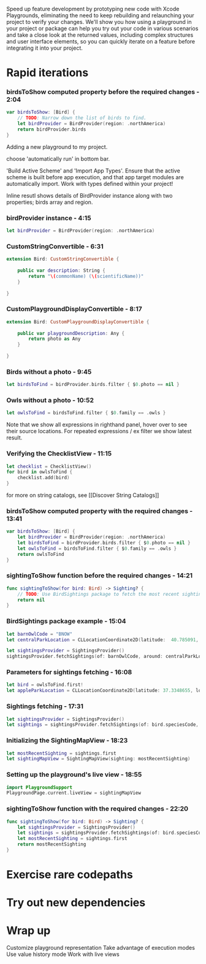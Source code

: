 Speed up feature development by prototyping new code with Xcode Playgrounds, eliminating the need to keep rebuilding and relaunching your project to verify your changes. We'll show you how using a playground in your project or package can help you try out your code in various scenarios and take a close look at the returned values, including complex structures and user interface elements, so you can quickly iterate on a feature before integrating it into your project.

# Rapid iterations

### birdsToShow computed property before the required changes - 2:04
```swift
var birdsToShow: [Bird] {
    // TODO: Narrow down the list of birds to find.
    let birdProvider = BirdProvider(region: .northAmerica)
    return birdProvider.birds
}
```

Adding a new playground to my project.  

choose 'automatically run' in bottom bar.

'Build Active Scheme' and 'Import App Types'.  Ensure that the active scheme is built before app execution, and that app target modules are automatically import.  Work with types defined within your project!


Inline resutl shows details of BirdProvider instance along with two properties; birds array and region.
### birdProvider instance - 4:15
```swift
let birdProvider = BirdProvider(region: .northAmerica)
```

### CustomStringConvertible - 6:31
```swift
extension Bird: CustomStringConvertible {
    
    public var description: String {
        return "\(commonName) (\(scientificName))"
    }
    
}
```

### CustomPlaygroundDisplayConvertible - 8:17
```swift
extension Bird: CustomPlaygroundDisplayConvertible {
    
    public var playgroundDescription: Any {
        return photo as Any
    }
    
}
```


### Birds without a photo - 9:45
```swift
let birdsToFind = birdProvider.birds.filter { $0.photo == nil }
```
### Owls without a photo - 10:52
```swift
let owlsToFind = birdsToFind.filter { $0.family == .owls }
```

Note that we show all expressions in righthand panel, hover over to see their source locations.  For repeated expressions / ex filter we show latest result.

### Verifying the ChecklistView - 11:15
```swift
let checklist = ChecklistView()
for bird in owlsToFind {
    checklist.add(bird)
}
```

for more on string catalogs, see [[Discover String Catalogs]]


### birdsToShow computed property with the required changes - 13:41
```swift
var birdsToShow: [Bird] {
    let birdProvider = BirdProvider(region: .northAmerica)
    let birdsToFind = birdProvider.birds.filter { $0.photo == nil }
    let owlsToFind = birdsToFind.filter { $0.family == .owls }
    return owlsToFind
}
```


### sightingToShow function before the required changes - 14:21
```swift
func sightingToShow(for bird: Bird) -> Sighting? {
    // TODO: Use BirdSightings package to fetch the most recent sighting.
    return nil
}
```
### BirdSightings package example - 15:04
```swift
let barnOwlCode = "BNOW"
let centralParkLocation = CLLocationCoordinate2D(latitude:  40.785091, longitude: -73.968285)

let sightingsProvider = SightingsProvider()
sightingsProvider.fetchSightings(of: barnOwlCode, around: centralParkLocation)
```


### Parameters for sightings fetching - 16:08
```swift
let bird = owlsToFind.first!
let appleParkLocation = CLLocationCoordinate2D(latitude: 37.3348655, longitude: 122.0089409)
```
### Sightings fetching - 17:31
```swift
let sightingsProvider = SightingsProvider()
let sightings = sightingsProvider.fetchSightings(of: bird.speciesCode, around: appleParkLocation)
```


### Initializing the SightingMapView - 18:23
```swift
let mostRecentSighting = sightings.first
let sightingMapView = SightingMapView(sighting: mostRecentSighting)
```
### Setting up the playground's live view - 18:55
```swift
import PlaygroundSupport
PlaygroundPage.current.liveView = sightingMapView
```
### sightingToShow function with the required changes - 22:20
```swift
func sightingToShow(for bird: Bird) -> Sighting? {
    let sightingsProvider = SightingsProvider()
    let sightings = sightingsProvider.fetchSightings(of: bird.speciesCode, around: lastCurrentLocation)
    let mostRecentSighting = sightings.first
    return mostRecentSighting
}
```

# Exercise rare codepaths

# Try out new dependencies

# Wrap up
Customize playground representation
Take advantage of execution modes
Use value history mode
Work with live views